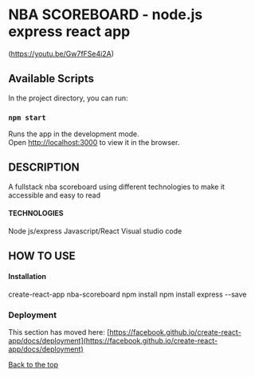 # NBA SCOREBOARD - node.js express react app

(https://youtu.be/Gw7fFSe4i2A)

## Available Scripts

In the project directory, you can run:

### `npm start`

Runs the app in the development mode.\
Open [http://localhost:3000](http://localhost:3000) to view it in the browser.

## DESCRIPTION

A fullstack nba scoreboard using different technologies to make it accessible and easy to read

#### TECHNOLOGIES
Node js/express
Javascript/React
Visual studio code


## HOW TO USE

#### Installation

create-react-app nba-scoreboard
npm install
npm install express --save



### Deployment

This section has moved here: [https://facebook.github.io/create-react-app/docs/deployment](https://facebook.github.io/create-react-app/docs/deployment)

[Back to the top](#nba-scoreboard)

